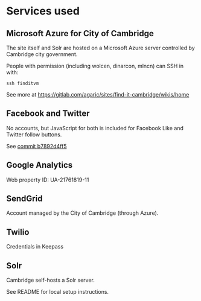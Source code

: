 # Services used

## Microsoft Azure for City of Cambridge

The site itself and Solr are hosted on a Microsoft Azure server controlled by Cambridge city government.

People with permission (including wolcen, dinarcon, mlncn) can SSH in with:

`ssh finditvm`

See more at https://gitlab.com/agaric/sites/find-it-cambridge/wikis/home


## Facebook and Twitter

No accounts, but JavaScript for both is included for Facebook Like and
Twitter follow buttons.

See [commit b7892d4ff5](https://github.com/terravoz/findit/commit/b7892d4ff5eaec021262342fc090546fbbb34d5b)

## Google Analytics

Web property ID: UA-21761819-11


## SendGrid

Account managed by the City of Cambridge (through Azure).

## Twilio

Credentials in Keepass

## Solr

Cambridge self-hosts a Solr server.

See README for local setup instructions.
